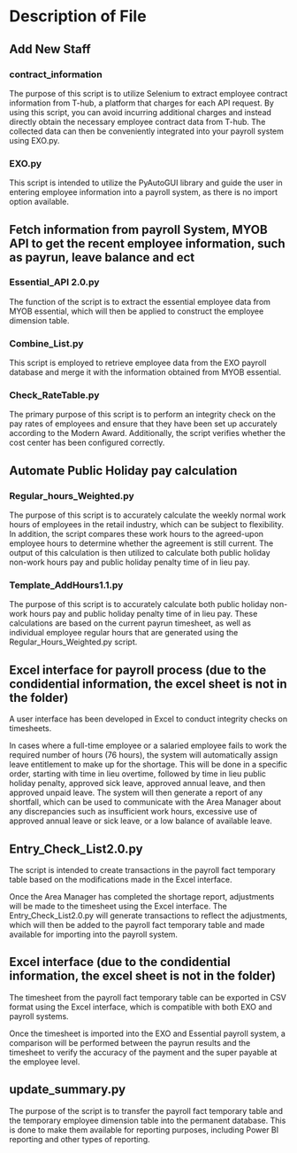 # Description of File

## Add New Staff

### contract_information
The purpose of this script is to utilize Selenium to extract employee contract information from T-hub, a platform that charges for each API request. By using this script, you can avoid incurring additional charges and instead directly obtain the necessary employee contract data from T-hub. The collected data can then be conveniently integrated into your payroll system using EXO.py.

### EXO.py
This script is intended to utilize the PyAutoGUI library and guide the user in entering employee information into a payroll system, as there is no import option available.

## Fetch information from payroll System, MYOB API to get the recent employee information, such as payrun, leave balance and ect

### Essential_API 2.0.py
The function of the script is to extract the essential employee data from MYOB essential, which will then be applied to construct the employee dimension table.

### Combine_List.py
This script is employed to retrieve employee data from the EXO payroll database and merge it with the information obtained from MYOB essential.

### Check_RateTable.py
The primary purpose of this script is to perform an integrity check on the pay rates of employees and ensure that they have been set up accurately according to the Modern Award. Additionally, the script verifies whether the cost center has been configured correctly.

## Automate Public Holiday pay calculation

### Regular_hours_Weighted.py
The purpose of this script is to accurately calculate the weekly normal work hours of employees in the retail industry, which can be subject to flexibility. 
In addition, the script compares these work hours to the agreed-upon employee hours to determine whether the agreement is still current. The output of this calculation is then utilized to calculate both public holiday non-work hours pay and public holiday penalty time of in lieu pay. 

### Template_AddHours1.1.py
The purpose of this script is to accurately calculate both public holiday non-work hours pay and public holiday penalty time of in lieu pay. These calculations are based on the current payrun timesheet, as well as individual employee regular hours that are generated using the Regular_Hours_Weighted.py script.

## Excel interface for payroll process (due to the condidential information, the excel sheet is not in the folder)
A user interface has been developed in Excel to conduct integrity checks on timesheets.

In cases where a full-time employee or a salaried employee fails to work the required number of hours (76 hours), the system will automatically assign leave entitlement to make up for the shortage. This will be done in a specific order, starting with time in lieu overtime, followed by time in lieu public holiday penalty, approved sick leave, approved annual leave, and then approved unpaid leave. The system will then generate a report of any shortfall, which can be used to communicate with the Area Manager about any discrepancies such as insufficient work hours, excessive use of approved annual leave or sick leave, or a low balance of available leave.

## Entry_Check_List2.0.py
The script is intended to create transactions in the payroll fact temporary table based on the modifications made in the Excel interface.

Once the Area Manager has completed the shortage report, adjustments will be made to the timesheet using the Excel interface. The Entry_Check_List2.0.py will generate transactions to reflect the adjustments, which will then be added to the payroll fact temporary table and made available for importing into the payroll system.

## Excel interface (due to the condidential information, the excel sheet is not in the folder)
The timesheet from the payroll fact temporary table can be exported in CSV format using the Excel interface, which is compatible with both EXO and payroll systems.

Once the timesheet is imported into the EXO and Essential payroll system, a comparison will be performed between the payrun results and the timesheet to verify the accuracy of the payment and the super payable at the employee level.

## update_summary.py
The purpose of the script is to transfer the payroll fact temporary table and the temporary employee dimension table into the permanent database. This is done to make them available for reporting purposes, including Power BI reporting and other types of reporting.
